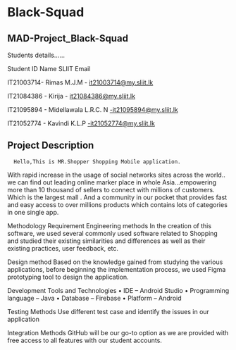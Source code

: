 # Black-Squad

MAD-Project_Black-Squad
-------------------------------------------------------------------------------------------------------------

Students details......

Student  ID 	 Name	                 SLIIT Email

IT21003714-  	Rimas M.J.M	         - it21003714@my.sliit.lk

IT21084386	-  Kirija	            -  it21084386@my.sliit.lk

IT21095894	 - Midellawala L.R.C. N	-it21095894@my.sliit.lk

IT21052774	-  Kavindi K.L.P	        -it21052774@my.sliit.lk


Project Description 
-------------------------------------------------------------------------------------------------------------

      Hello,This is MR.Shopper Shopping Mobile application.
With rapid increase in the usage of social networks sites across the world.. we can find out leading online marker place in whole Asia...empowering more than 10 thousand of sellers to connect with millions of customers. Which is the largest  mall . And a community in our pocket that provides fast and easy access to over millions products which contains lots of categories in one single app.

      
Methodology
Requirement Engineering methods In the creation of this software, we used several commonly used software related to Shopping and studied their existing similarities and differences as well as their existing practices, user feedback, etc.

Design method
Based on the knowledge gained from studying the various applications, before beginning the implementation process, we used Figma prototyping tool to design the application.

Development Tools and Technologies
• IDE – Android Studio
• Programming language – Java
• Database – Firebase
• Platform – Android

Testing Methods
Use different test case and identify the issues in our application

Integration Methods
GitHub will be our go-to option as we are provided with free access to all features with our student accounts.
